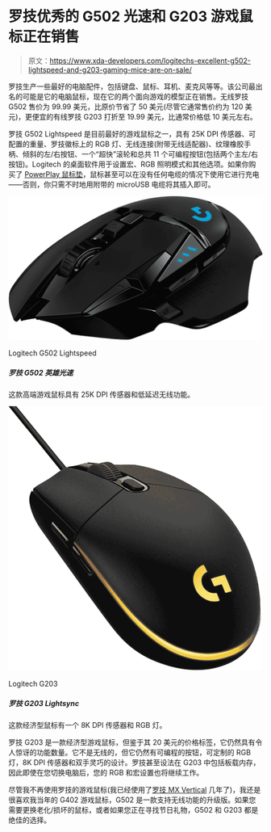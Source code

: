 # 罗技优秀的 G502 光速和 G203 游戏鼠标正在销售

> 原文：<https://www.xda-developers.com/logitechs-excellent-g502-lightspeed-and-g203-gaming-mice-are-on-sale/>

罗技生产一些最好的电脑配件，包括键盘、鼠标、耳机、麦克风等等。该公司最出名的可能是它的电脑鼠标，现在它的两个面向游戏的模型正在销售。无线罗技 G502 售价为 99.99 美元，比原价节省了 50 美元(尽管它通常售价约为 120 美元)，更便宜的有线罗技 G203 打折至 19.99 美元，比通常价格低 10 美元左右。

罗技 G502 Lightspeed 是目前最好的游戏鼠标之一，具有 25K DPI 传感器、可配置的重量、罗技徽标上的 RGB 灯、无线连接(附带无线适配器)、纹理橡胶手柄、倾斜的左/右按钮、一个“超快”滚轮和总共 11 个可编程按钮(包括两个主左/右按钮)。Logitech 的桌面软件用于设置宏、RGB 照明模式和其他选项。如果你购买了 [PowerPlay 鼠标垫](https://www.amazon.com/Logitech-Powerplay-Wireless-Charging-Lightspeed/dp/B071WZ56G9?tag=xda-4um22d1-20&ascsubtag=UUxdaUeUpU5981&asc_refurl=https%3A%2F%2Fwww.xda-developers.com%2Flogitechs-excellent-g502-lightspeed-and-g203-gaming-mice-are-on-sale%2F&asc_campaign=Short-Term)，鼠标甚至可以在没有任何电缆的情况下使用它进行充电——否则，你只需不时地用附带的 microUSB 电缆将其插入即可。

 <picture>![This high-end gaming mouse has a 25K DPI sensor and low-latency wireless.](img/50e6559c7df6f0ccd82ed2cedee12a4f.png)</picture> 

Logitech G502 Lightspeed

##### 罗技 G502 英雄光速

这款高端游戏鼠标具有 25K DPI 传感器和低延迟无线功能。

 <picture>![This budget mouse has an 8K DPI sensor and RGB lights.](img/63b4bc669e490ea97b517a3ad326eadf.png)</picture> 

Logitech G203

##### 罗技 G203 Lightsync

这款经济型鼠标有一个 8K DPI 传感器和 RGB 灯。

罗技 G203 是一款经济型游戏鼠标，但鉴于其 20 美元的价格标签，它仍然具有令人惊讶的功能数量。它不是无线的，但它仍然有可编程的按钮，可定制的 RGB 灯，8K DPI 传感器和双手灵巧的设计。罗技甚至设法在 G203 中包括板载内存，因此即使在您切换电脑后，您的 RGB 和宏设置也将继续工作。

尽管我不再使用罗技的游戏鼠标(我已经使用了[罗技 MX Vertical](https://www.amazon.com/Logitech-Vertical-Wireless-Mouse-Rechargeable/dp/B07FNJB8TT/?tag=xda-4um22d1-20&ascsubtag=UUxdaUeUpU5981&asc_refurl=https%3A%2F%2Fwww.xda-developers.com%2Flogitechs-excellent-g502-lightspeed-and-g203-gaming-mice-are-on-sale%2F&asc_campaign=Short-Term) 几年了)，我还是很喜欢我当年的 G402 游戏鼠标，G502 是一款支持无线功能的升级版。如果您需要更换老化/损坏的鼠标，或者如果您正在寻找节日礼物，G502 和 G203 都是绝佳的选择。
